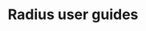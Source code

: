---
type: docs
title: "Radius user guides"
linkTitle: "User guides"
description: "Learn how to use Radius with user guides"
weight: 40
---